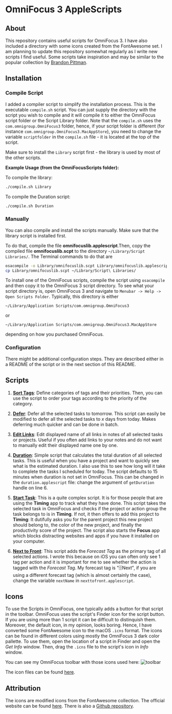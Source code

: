 # OmniFocus 3 AppleScripts

## About

This repository contains useful scripts for OmniFocus 3. I have also included a
directory with some icons created from the FontAwesome set. I am planning to
update this repository somewhat regularly as I write new scripts I find useful.
Some scripts take inspiration and may be similar to the popular collection by
[Brandon Pittman](https://github.com/brandonpittman/OmniFocus).

## Installation

### Compile Script

I added a compiler script to simplify the installation process. This is the
executable `compile.sh` script. You can just supply the directory with the
script you wish to compile and it will compile it to either the OmniFocus
script folder or the Script Library folder. Note that the `compile.sh` uses the
`com.omnigroup.OmniFocus3` folder, hence, if your script folder is different
(for instance `com.omnigroup.OmniFocus3.MacAppStore`), you need to change the
variable `scriptfolder` in the `compile.sh` file - it is located at the top of
the script.

Make sure to install the `Library` script first - the library is used by most
of the other scripts.

**Example Usage (from the OmniFocusScripts folder):**

To compile the library:
```bash
./compile.sh Library
```

To compile the Duration script:
```bash
./compile.sh Duration
```

### Manually

You can also compile and install the scripts manually. Make sure that the
library script is installed first.

To do that, compile the file **omnifocuslib.applescript**.Then, copy the compiled file
**omnifocuslib.scpt** to the directory `~/Library/Script Libraries/`. The
Terminal commands to do that are 

```bash
osacompile -o Library/omnifocuslib.scpt Library/omnifocuslib.applescript
cp Library/omnifocuslib.scpt ~/Library/Script\ Libraries/
```

To install one of the OmniFocus scripts, compile the script
using `osacompile` and then copy it to the OmniFocus 3 script directory. To see
what your script directory is, open OmniFocus 3 and navigate to `Menubar ->
Help -> Open Scripts Folder`. Typically, this directory is either

```
~/Library/Application Scripts/com.omnigroup.OmniFocus3
``` 

or

```
~/Library/Application Scripts/com.omnigroup.OmniFocus3.MacAppStore
``` 

depending on how you purchased OmniFocus. 

### Configuration
There might be additional configuration steps. They are described either in a README of the script or in the next section of this README.

## Scripts

1. **[Sort Tags](https://github.com/Rahlir/OmniFocusScripts/tree/master/Sort%20Tags)**: 
Define categories of tags and their priorities. Then, you can use the script to
order your tags according to the priority of the category.

2. **[Defer](https://github.com/Rahlir/OmniFocusScripts/tree/master/Defer)**:
Defer all the selected tasks to tomorrow. This script can easily be modified to
defer all the selected tasks to _x_ days from today. Makes deferring much
quicker and can be done in batch.

3. **[Edit Links](https://github.com/Rahlir/OmniFocusScripts/tree/master/Edit%20Links)**:
Edit displayed name of all links in notes of all selected tasks or projects.
Useful if you often add links to your notes and do not want to manually edit
their displayed name one by one.

4. **[Duration](https://github.com/Rahlir/OmniFocusScripts/tree/master/Duration)**:
Simple script that calculates the total duration of all selected tasks. This is
useful when you have a project and want to quickly see what is the estimated
duration. I also use this to see how long will it take to complete the tasks I
scheduled for today. The script defaults to 15 minutes when duration is not set
in OmniFocus. This can be changed in the `duration.applescript` file: change
the argument of `getDuration` handle on line 6.

5. **[Start Task](https://github.com/Rahlir/OmniFocusScripts/tree/master/Start%20Task)**:
This is a quite complex script. It is for those people that are using the
**Timing** app to track what they have done. This script takes the selected
task in OmniFocus and checks if the project or action group the task belongs to
is in **Timing**. If not, it then offers to add this project to **Timing**: It
dutifully asks you for the parent project this new project should belong to,
the color of the new project, and finally the productivity score of the
project. The script also starts the **Focus** app which blocks
distracting websites and apps if you have it installed on your computer.

6. **[Next to Front](https://github.com/Rahlir/OmniFocusScripts/tree/master/Next%20to%20Front)**:
This script adds the _Forecast Tag_ as the primary tag of all selected actions.
I wrote this because on iOS you can often only see 1 tag per action and it is
important for me to see whether the action is tagged with the _Forecast Tag_.
My forecast tag is "🗄Next", if you are using a different forecast tag (which
is almost certainly the case), change the variable `nextName` in
`nexttofront.applescript`.

## Icons

To use the Scripts in OmniFocus, one typically adds a button for that script in
the toolbar. OmniFocus uses the script's Finder icon for the script button. If
you are using more than 1 script it can be difficult to distinquish them.
Moreover, the default icon, in my opinion, looks boring. Hence, I have
converted some FontAwesome icon to the macOS `.icns` format. The icons can be
found in different colors using mostly the OmniFocus 3 dark color pallette. To
use them, open the location of a script in Finder and open the _Get Info_
window. Then, drag the `.icns` file to the script's icon in _Info_ window.

You can see my OmniFocus toolbar with those icons used here:
![toolbar](https://Rahlir.github.io/Assets/toolbar.png)

The icon files can be found [here](https://github.com/Rahlir/OmniFocusScripts/tree/master/Icons).

## Attribution

The icons are modified icons from the FontAwesome collection. The official
website can be found [here](https://fontawesome.com/). There is also a [Github
repository](https://github.com/FortAwesome/Font-Awesome).
